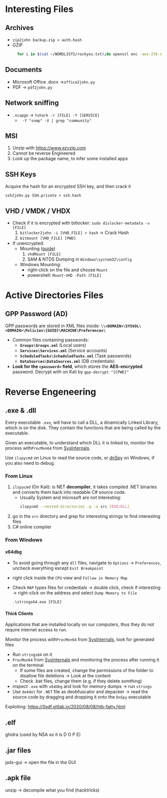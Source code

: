 # Interesting Files
## Archives
- `zip2john backup.zip > auth.hash`
- GZIP
  ```bash
	for i in $(cat ~/WORDLISTS/rockyou.txt);do openssl enc -aes-256-cbc -d -in [GZIP.gzip] -k $i 2>/dev/null| tar xz;done
	```
## Documents
- Microsoft Office .docx ->`office2john.py`
- PDF -> `pdf2john.py`
## Network sniffing
- `.ncapgn` -> `tshark -r [FILE] -Y [SERVICE]`
	- ` -Y "snmp" -V | grep "community"`
## MSI
1. Unzip with https://www.ezyzip.com
2. Cannot be reverse Engineered
3. Look up the package name, to infer some installed apps
## SSH Keys
Acquire the hash for an encrypted SSH key, and then crack it
```shell-session
ssh2john.py SSH.private > ssh.hash
```
## VHD / VMDK / VHDX
- Check if it is encrypted with bitlocker: `sudo dislocker-metadata -v [FILE]`
  1. `bitlocker2john -i [VHD_FILE] > hash` → Crack Hash
  2. `bitmount [VHD_FILE] [PWD]`
- If unencrypted:
	- Mounting ([guide](https://www.nakivo.com/blog/extract-content-vmdk-files-step-step-guide/))
	    1. `vhdMount [FILE]`
	    2. SAM & NTDS Dumping in `Windows\system32\config`
	- Windows Mounting:
		- right-click on the file and choose `Mount`
		- powershell: `Mount-VHD -Path [FILE]`

# Active Directories Files
## GPP Password (AD)
GPP passwords are stored in XML files inside:
**`\\<DOMAIN>\SYSVOL\<DOMAIN>\Policies\{GUID}\MACHINE\Preferences\`**
- Common files containing passwords:
	- **`Groups\Groups.xml`** (Local users)
	- **`Services\Services.xml`** (Service accounts)
	- **`ScheduledTasks\ScheduledTasks.xml`** (Task passwords)
	- **`DataSources\DataSources.xml`** (DB credentials)
- **Look for the `cpassword=` field**, which stores the **AES-encrypted** password.
Decrypt with on Kali by `gpp-decrypt "[CPWD]"`

# Reverse Engeneering
## .exe & .dll
Every executable `.exe`, will have to call a DLL, a dinamically Linked Library, which is on the disk. They contain the functions that are being called by the executable. 

Given an executable, to understand which DLL it is linked to, monitor the process with`ProcMon64` from [SysInternals](https://learn.microsoft.com/en-gb/sysinternals/downloads/procmon).

Use `ilspycmd` on Linux to read the source code, or [dnSpy](https://github.com/0xd4d/dnSpy) on Windows, if you also need to debug.

### From Linux
1. `ilspycmd` (On Kali): is NET **decompiler**, it takes compiled .NET binaries and converts them back into readable C# source code.
	- Usually System and microsoft are not interesting:
		```bash
		ilspycmd --nested-directories -p -o src [EXE/DLL]
		```
2. go in the `src` directory and grep for interesting strings to find interesting files
3. C# online compiler
### From Windows
#### x64dbg

- To avoid going through any `dll` files, navigate to `Options` -> `Preferences`, uncheck everything except `Exit Breakpoint`

-  right click inside the `CPU` view and `Follow in Memory Map`

- Check `MAP` types files for credentials &rarr; double click, check if interesting &rarr;  right-click on the address and select `Dump Memory to File`

  ```cmd
  .\strings64.exe [FILE]
  ```

#### Thick Clients 

Applications that are installed locally on our computers, thus they do not require internet access to run.

Monitor the process with`ProcMon64` from [SysInternals](https://learn.microsoft.com/en-gb/sysinternals/downloads/procmon), look for generated files

- Run `strings64` on it
- `ProcMon64` from [SysInternals](https://learn.microsoft.com/en-gb/sysinternals/downloads/procmon) and monitoring the process after running it on the terminal
  - If some files are created, change the permissions of the folder to disallow file deletions &rarr; Look at the content
  - Check .bat files, change them (e.g. if they delete somthing)
- inspect `.exe` with `x64dbg` and look for memory dumps &rarr; run `strings`
- Use `de4dot` for `.NET` file as deobfuscator and depacker &rarr; read the source code by dragging and dropping it onto the `DnSpy` executable

Exploiting: https://0xdf.gitlab.io/2020/08/08/htb-fatty.html
## .elf 
ghidra (used by NSA so it is D O P E)

## .jar files 
jadx-gui &rarr; open the file in the GUI

## .apk file 
unzip -> decompile what you find (hacktricks)